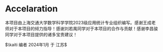 # Accelaration
本项目由上海交通大学数学科学学院2023级应用统计专业组织编写。感谢王成老师对于本项目的倾力指导！感谢刘若禺同学对于本项目的合作与贡献！感谢李昌骏同学对于本项目提供的诸多宝贵建议！

$\kaiti 编者 2024年1月 于 江苏$
